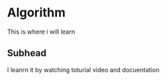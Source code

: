 # Algorithm

This is where i will learn


## Subhead

I leanrn it by watching toturial video and docuentation